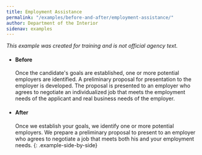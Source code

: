 ```yaml
---
title: Employment Assistance
permalink: "/examples/before-and-after/employment-assistance/"
author: Department of the Interior
sidenav: examples
---
```


_This example was created for training and is not official agency text._

* #### Before

  Once the candidate's goals are established, one or more potential employers are identified. A preliminary proposal for presentation to the employer is developed. The proposal is presented to an employer who agrees to negotiate an individualized job that meets the employment needs of the applicant and real business needs of the employer.

* #### After

  Once we establish your goals, we identify one or more potential employers. We prepare a preliminary proposal to present to an employer who agrees to negotiate a job that meets both his and your employment needs.
{: .example-side-by-side}
